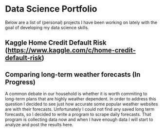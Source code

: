 # Data Science Portfolio

Below are a list of (personal) projects I have been working on lately with the goal of developing my data science skills. 

## Kaggle Home Credit Default Risk (https://www.kaggle.com/c/home-credit-default-risk)




## Comparing long-term weather forecasts (In Progress)
A common debate in our household is whether it is worth commiting to long-term plans that are highly weather dependent. In order to address this question I decided to see just how accurate some popular weather websites are with their forecasts. Unfortunately I could not find any saved long term forecasts, so I decided to write a program to scrape daily forecasts. That program is collecting data now and when I have enough data I will start to analyze and post the results here.


